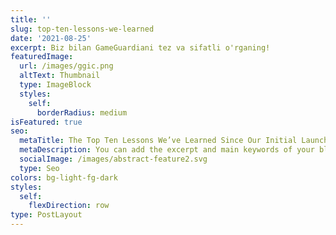 ```yaml
---
title: ''
slug: top-ten-lessons-we-learned
date: '2021-08-25'
excerpt: Biz bilan GameGuardiani tez va sifatli o'rganing!
featuredImage:
  url: /images/ggic.png
  altText: Thumbnail
  type: ImageBlock
  styles:
    self:
      borderRadius: medium
isFeatured: true
seo:
  metaTitle: The Top Ten Lessons We’ve Learned Since Our Initial Launch
  metaDescription: You can add the excerpt and main keywords of your blog post here.
  socialImage: /images/abstract-feature2.svg
  type: Seo
colors: bg-light-fg-dark
styles:
  self:
    flexDirection: row
type: PostLayout
---
```

